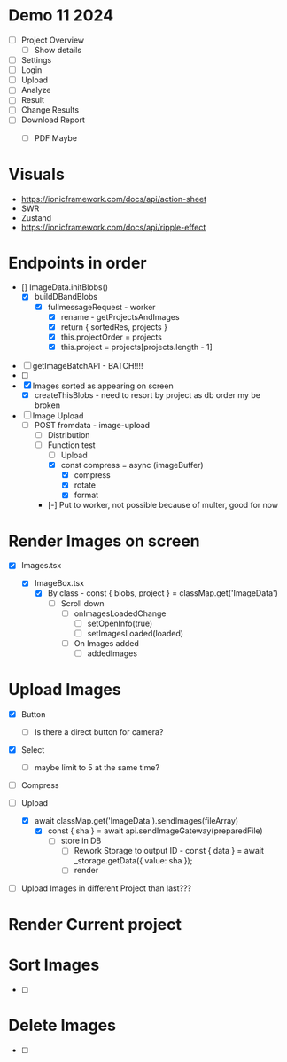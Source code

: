# Demo 11 2024

- [ ] Project Overview
  - [ ] Show details
- [ ] Settings
- [ ] Login
- [ ] Upload
- [ ] Analyze
- [ ] Result
- [ ] Change Results
- [ ] Download Report
  - [ ] PDF Maybe


# Visuals

- https://ionicframework.com/docs/api/action-sheet
- SWR
- Zustand
- https://ionicframework.com/docs/api/ripple-effect

# Endpoints in order
- [] ImageData.initBlobs()
  - [x] buildDBandBlobs
    - [x] fullmessageRequest - worker
      - [x] rename - getProjectsAndImages
      - [x] return { sortedRes, projects }
      - [x] this.projectOrder = projects
      - [x] this.project = projects[projects.length - 1]
- [ ] getImageBatchAPI - BATCH!!!!
- [ ] 
- [x] Images sorted as appearing on screen
  - [x] createThisBlobs - need to resort by project as db order my be broken
- [ ] Image Upload
  - [ ] POST fromdata - image-upload
    - [ ] Distribution
    - [ ] Function test
      - [ ] Upload
      - [x] const compress = async (imageBuffer)
        - [x] compress
        - [x] rotate
        - [x] format
    - [-] Put to worker, not possible because of multer, good for now


# Render Images on screen
- [x] Images.tsx
  
  - [x] ImageBox.tsx
    - [x] By class - const { blobs, project } = classMap.get('ImageData')
      - [ ] Scroll down
        - [ ] onImagesLoadedChange
          - [ ] setOpenInfo(true)
          - [ ] setImagesLoaded(loaded)
        - [ ] On Images added
          - [ ] addedImages

# Upload Images
- [x] Button
  - [ ] Is there a direct button for camera?
- [x] Select
  - [ ] maybe limit to 5 at the same time?
- [ ] Compress
- [ ] Upload
  - [x] await classMap.get('ImageData').sendImages(fileArray)
    - [x] const { sha } = await api.sendImageGateway(preparedFile)
      - [ ] store in DB
        - [ ] Rework Storage to output ID - const { data } = await _storage.getData({ value: sha });
        - [ ] render
- [ ] Upload Images in different Project than last???



# Render Current project

# Sort Images
- [ ]

# Delete Images
- [ ]

# 